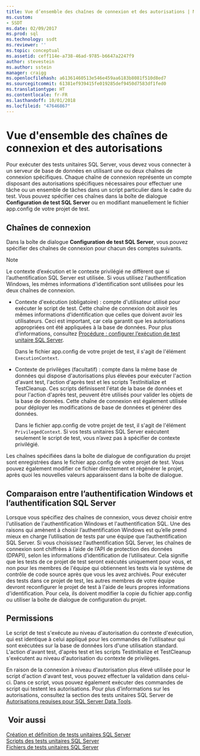 ```yaml
---
title: Vue d’ensemble des chaînes de connexion et des autorisations | Microsoft Docs
ms.custom:
- SSDT
ms.date: 02/09/2017
ms.prod: sql
ms.technology: ssdt
ms.reviewer: ''
ms.topic: conceptual
ms.assetid: ceff114e-a738-46ad-9785-b6647a2247f9
author: stevestein
ms.author: sstein
manager: craigg
ms.openlocfilehash: a61361460513e546e459aa6183b8081f510d8ed7
ms.sourcegitcommit: 61381ef939415fe019285def9450d7583df1fed0
ms.translationtype: HT
ms.contentlocale: fr-FR
ms.lasthandoff: 10/01/2018
ms.locfileid: "47646867"
---
```

# <a name="overview-of-connection-strings-and-permissions"></a>Vue d'ensemble des chaînes de connexion et des autorisations
Pour exécuter des tests unitaires SQL Server, vous devez vous connecter à un serveur de base de données en utilisant une ou deux chaînes de connexion spécifiques. Chaque chaîne de connexion représente un compte disposant des autorisations spécifiques nécessaires pour effectuer une tâche ou un ensemble de tâches dans un script particulier dans le cadre du test. Vous pouvez spécifier ces chaînes dans la boîte de dialogue **Configuration de test SQL Server** ou en modifiant manuellement le fichier app.config de votre projet de test.  
  
## <a name="connection-strings"></a>Chaînes de connexion  
Dans la boîte de dialogue **Configuration de test SQL Server**, vous pouvez spécifier des chaînes de connexion pour chacun des comptes suivants.  
  
> [!NOTE]  
> Le contexte d’exécution et le contexte privilégié ne diffèrent que si l’authentification SQL Server est utilisée. Si vous utilisez l'authentification Windows, les mêmes informations d'identification sont utilisées pour les deux chaînes de connexion.  
  
-   Contexte d'exécution (obligatoire) : compte d'utilisateur utilisé pour exécuter le script de test. Cette chaîne de connexion doit avoir les mêmes informations d'identification que celles que doivent avoir les utilisateurs. Ceci est important, car cela garantit que les autorisations appropriées ont été appliquées à la base de données. Pour plus d’informations, consultez [Procédure : configurer l’exécution de test unitaire SQL Server](../ssdt/how-to-configure-sql-server-unit-test-execution.md).  
  
    Dans le fichier app.config de votre projet de test, il s'agit de l'élément `ExecutionContext`.  
  
-   Contexte de privilèges (facultatif) : compte dans la même base de données qui dispose d'autorisations plus élevées pour exécuter l'action d'avant test, l'action d'après test et les scripts TestInitialize et TestCleanup. Ces scripts définissent l'état de la base de données et pour l'action d'après test, peuvent être utilisés pour valider les objets de la base de données. Cette chaîne de connexion est également utilisée pour déployer les modifications de base de données et générer des données.  
  
    Dans le fichier app.config de votre projet de test, il s'agit de l'élément `PrivilegedContext`. Si vos tests unitaires SQL Server exécutent seulement le script de test, vous n’avez pas à spécifier de contexte privilégié.  
  
Les chaînes spécifiées dans la boîte de dialogue de configuration du projet sont enregistrées dans le fichier app.config de votre projet de test. Vous pouvez également modifier ce fichier directement et régénérer le projet, après quoi les nouvelles valeurs apparaissent dans la boîte de dialogue.  
  
## <a name="windows-authentication-versus-sql-server-authentication"></a>Comparaison entre l’authentification Windows et l’authentification SQL Server  
Lorsque vous spécifiez des chaînes de connexion, vous devez choisir entre l'utilisation de l'authentification Windows et l'authentification SQL. Une des raisons qui amènent à choisir l’authentification Windows est qu’elle prend mieux en charge l’utilisation de tests par une équipe que l’authentification SQL Server. Si vous choisissez l’authentification SQL Server, les chaînes de connexion sont chiffrées à l’aide de l’API de protection des données (DPAPI), selon les informations d’identification de l’utilisateur. Cela signifie que les tests de ce projet de test seront exécutés uniquement pour vous, et non pour les membres de l'équipe qui obtiennent les tests via le système de contrôle de code source après que vous les avez archivés. Pour exécuter des tests dans ce projet de test, les autres membres de votre équipe devront reconfigurer le projet de test à l'aide de leurs propres informations d'identification. Pour cela, ils doivent modifier la copie du fichier app.config ou utiliser la boîte de dialogue de configuration du projet.  
  
## <a name="permissions"></a>Permissions  
Le script de test s'exécute au niveau d'autorisation du contexte d'exécution, qui est identique à celui appliqué pour les commandes de l'utilisateur qui sont exécutées sur la base de données lors d'une utilisation standard. L'action d'avant test, d'après test et les scripts TestInitialize et TestCleanup s'exécutent au niveau d'autorisation du contexte de privilèges.  
  
En raison de la connexion à niveau d'autorisation plus élevé utilisée pour le script d'action d'avant test, vous pouvez effectuer la validation dans celui-ci. Dans ce script, vous pouvez également exécuter des commandes de script qui testent les autorisations. Pour plus d’informations sur les autorisations, consultez la section des tests unitaires SQL Server de [Autorisations requises pour SQL Server Data Tools](../ssdt/required-permissions-for-sql-server-data-tools.md).  
  
## <a name="see-also"></a> Voir aussi  
[Création et définition de tests unitaires SQL Server](../ssdt/creating-and-defining-sql-server-unit-tests.md)  
[Scripts des tests unitaires SQL Server](../ssdt/scripts-in-sql-server-unit-tests.md)  
[Fichiers de tests unitaires SQL Server](../ssdt/sql-server-unit-test-files.md)  
  
